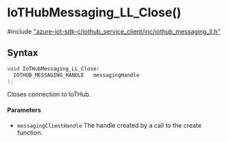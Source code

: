 # IoTHubMessaging_LL_Close()

\#include ["azure-iot-sdk-c/iothub_service_client/inc/iothub_messaging_ll.h"](../iot-c-ref-iothub-messaging-ll-h.md)  

## Syntax

```C
void IoTHubMessaging_LL_Close(
  IOTHUB_MESSAGING_HANDLE  	messagingHandle
);

```

Closes connection to IoTHub.

#### Parameters
* `messagingClientHandle` The handle created by a call to the create function.

